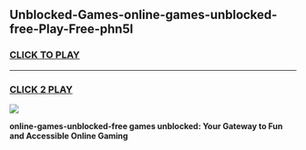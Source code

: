 
## Unblocked-Games-online-games-unblocked-free-Play-Free-phn5l
<h3>
<a href="https://premium76.site?title=online-games-unblocked-free&ref=09A">CLICK TO PLAY</a></h3>
<hr>

<h3>
<a href="https://premium76.site?title=online-games-unblocked-free&ref=09A">CLICK 2 PLAY</a>
  
</h3>

<a href="https://premium76.site?title=online-games-unblocked-free&ref=09A"><img src="https://clearcache.store/games.png"></a>


**online-games-unblocked-free games unblocked: Your Gateway to Fun and Accessible Online Gaming**
